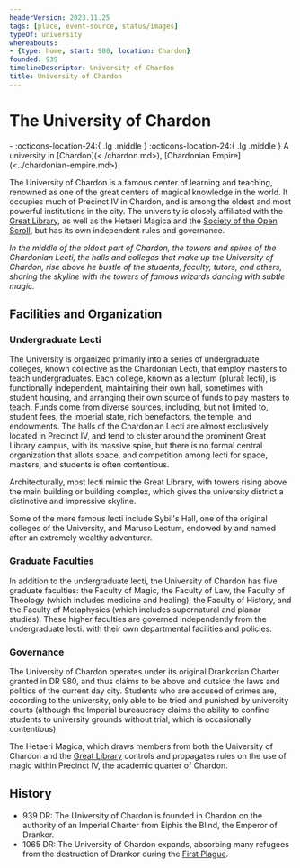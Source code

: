 ```yaml
---
headerVersion: 2023.11.25
tags: [place, event-source, status/images]
typeOf: university
whereabouts:
- {type: home, start: 980, location: Chardon}
founded: 939
timelineDescriptor: University of Chardon
title: University of Chardon
---
```

# The University of Chardon
<div class="grid cards ext-narrow-margin ext-one-column" markdown>
-   :octicons-location-24:{ .lg .middle }   
    :octicons-location-24:{ .lg .middle } A university in [Chardon](<./chardon.md>), [Chardonian Empire](<../chardonian-empire.md>)  
</div>


The University of Chardon is a famous center of learning and teaching, renowned as one of the great centers of magical knowledge in the world. It occupies much of Precinct IV in Chardon, and is among the oldest and most powerful institutions in the city. The university is closely affiliated with the [Great Library](<./great-library.md>), as well as the Hetaeri Magica and the [Society of the Open Scroll](<../../../../groups/society-of-the-open-scroll.md>), but has its own independent rules and governance. 

*In the middle of the oldest part of Chardon, the towers and spires of the Chardonian Lecti, the halls and colleges that make up the University of Chardon, rise above he bustle of the students, faculty, tutors, and others, sharing the skyline with the towers of famous wizards dancing with subtle magic.*
## Facilities and Organization

### Undergraduate Lecti

The University is organized primarily into a series of undergraduate colleges, known collective as the Chardonian Lecti, that employ masters to teach undergraduates. Each college, known as a lectum (plural: lecti), is functionally independent, maintaining their own hall, sometimes with student housing, and arranging their own source of funds to pay masters to teach. Funds come from diverse sources, including, but not limited to, student fees, the imperial state, rich benefactors, the temple, and endowments. The halls of the Chardonian Lecti are almost exclusively located in Precinct IV, and tend to cluster around the prominent Great Library campus, with its massive spire, but there is no formal central organization that allots space, and competition among lecti for space, masters, and students is often contentious.



Architecturally, most lecti mimic the Great Library, with towers rising above the main building or building complex, which gives the university district a distinctive and impressive skyline. 

Some of the more famous lecti include Sybil's Hall, one of the original colleges of the University, and Maruso Lectum, endowed by and named after an extremely wealthy adventurer. 


### Graduate Faculties

In addition to the undergraduate lecti, the University of Chardon has five graduate faculties: the Faculty of Magic, the Faculty of Law, the Faculty of Theology (which includes medicine and healing), the Faculty of History, and the Faculty of Metaphysics (which includes supernatural and planar studies). These higher faculties are governed independently from the undergraduate lecti. with their own departmental facilities and policies.
### Governance

The University of Chardon operates under its original Drankorian Charter granted in DR 980, and thus claims to be above and outside the laws and politics of the current day city. Students who are accused of crimes are, according to the university, only able to be tried and punished by university courts (although the Imperial bureaucracy claims the ability to confine students to university grounds without trial, which is occasionally contentious).

The Hetaeri Magica, which draws members from both the University of Chardon and the [Great Library](<./great-library.md>) controls and propagates rules on the use of magic within Precinct IV, the academic quarter of Chardon. 
## History

- 939 DR: The University of Chardon is founded in Chardon on the authority of an Imperial Charter from Eiphis the Blind, the Emperor of Drankor.
- 1065 DR: The University of Chardon expands, absorbing many refugees from the destruction of Drankor during the [First Plague](<../../../../events/1000s/1059/first-plague.md>).




